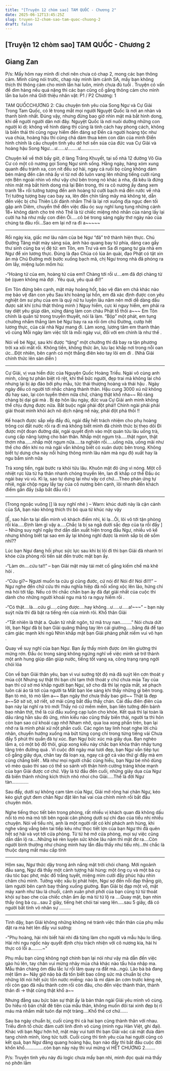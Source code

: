 ```yaml
---
title: "[Truyện 12 chòm sao] TAM QUỐC - Chương 2"
date: 2025-06-12T13:45:25Z
slug: truyen-12-chom-sao-tam-quoc-chuong-2
draft: false
---
```


## [Truyện 12 chòm sao] TAM QUỐC - Chương 2

## Giang Zan

P/s: Mấy hôm nay mình đi chơi nên chưa có chap 2, mong các bạn thông cảm. Mình cũng nói trước, chap này mình làm cảnh SA, mấy bạn không thích thì thông cảm cho mình lần hai luôn, mình chưa đủ tuổi . Truyện có vấn đề dìm hàng nếu quá nặng thì các bạn cũng cố gắng thông cảm cho mình lần ba luôn nhá 
Giới thiệu nhân vật: P1 / P2
Chương: 1
 
TAM QUỐCCHƯƠNG 2: Câu chuyện tình yêu của Song Ngư và Cự Giải 
Trong Tam Quốc, có lẽ trong mắt mọi người Nguyệt Quốc là nơi an nhàn và thanh bình nhất. Đúng vậy, nhưng đừng bao giờ nhìn mặt mà bắt hình dong, khi dễ người người dân nơi đây. Nguyệt Quốc là nơi nuôi dưỡng những con người kì dị: không về hình dáng thì cũng là tính cách hay phong cách, không là biến thái thì cũng nguy hiểm đến đáng sợ  Đến cả người hoàng tộc như vua chúa, hoàng hậu thì cũng chả dám thua kém con dân của mình  Điển hình chính là câu chuyện tình yêu dở hơi sến súa của đức vua Cự Giải và hoàng hậu Song Ngư….ư……ư……..ư……………
 
Chuyện kể về thời bấy giờ, ở làng Trăng Khuyết, tại số nhà 12 đường Vô Gia Cư có một cô nương gọi Song Ngư sinh sống. Hằng ngày, hàng xóm xung quanh đều tránh xa, con nít đều sợ hãi, ngay cả ruồi bọ cũng không dám bén mảng đến căn nhà ấy vì từ nơi đó luôn vang lên những tiếng cười rùng rợn  Bên ngoài nhìn vô như vậy chứ bên trong nó khác à nha, đã kêu là đừng nhìn mặt mà bắt hình dong mà lại  Bên trong, thì ra cô nương ấy đang xem tranh 18+ rồi tưởng tượng đến anh hoàng tử cưỡi bạch mã đến rước về nhà  Trí tưởng tượng bay cao bay xa, lên đến chín tầng mây mà không té, dẫn đến việc bị chú Thiên Lôi đánh nhầm  Thế là lại rơi xuống địa ngục đen tối gặp anh Diêm, chuyển thể đến việc đầu óc suy nghĩ lung tung những cảnh 18+ không dành cho trẻ nhỏ  Thế là từ chiếc miệng nhỏ nhắn của nàng lấy lại cười ha hả như mấy con điên  Ôi…..cô bé trong sáng ngây thơ ngày nào của chúng ta đâu rồi…Sao em lại nỡ ra đi a~~~~~ 
 
--------------------------------------------------------------------
 
Rồi ngày kia, giấc mơ lâu năm của bé Ngư “đã” trở thành hiện thực. Chú Đường Tăng mặt mày sáng sủa, ánh hào quang bay tứ phía, dáng cao gầy thư sinh cùng ba vị đệ tử: em Tôn, em Trư và em Sa đi ngang tư gia nhà em Ngư để xin lương thực. Đúng là đạo Chúa có lúa ăn quài, đạo Phật có tật xin ăn mà  Chú Đường mới bước xuống bạch mã, chị Ngư trong nhà đã phóng ra ôm lấy, miệng luôn mồm hú:
 
-“Hoàng tử của em, hoàng tử của em!! Chàng tới rồi ư….em đã đợi chàng từ bé (quen không mà đợi  . Yêu quá, yêu quá đi!!”
 
Em Tôn đứng bên cạnh, mặt mày hoảng hốt, bảo vệ đàn em chả khác nào mẹ bảo vệ đàn con yêu  Sau khi hoàng lại hồn, em đã xác định được con yêu nghiệt ôm sư phụ của em là quỷ nữ tu luyện lâu năm nên mới dễ dàng dấu được sát khí (chú thật thông minh  ) Nguy hiểm, cực kì nguy hiểm, em phải ra tay diệt yêu giúp dân, xứng đáng làm con cháu Phật tổ thôi a~~~
Em Tôn chính là quân tử trong truyền thuyết, nói là làm. “Bộp” một phát, em tung chưởng nhắm thẳng làm bé Ngư bay ra xa rồi ôm chú Đường, cướp hết lương thực, của cải nhà Ngư mang đi. Làm xong, lương tâm em thanh thản vô cùng  Mỗi ngày làm việc tốt là mỗi ngày vui, đối với em chính là như thế .
 
Nói về bé Ngư, sau khi được “tặng” một chưởng thì đã bay ra tận phương trời xa xôi mất rồi. Không tiền, không thức ăn, lưu lạc khắp nơi trong nỗi oan ức…Đột nhiên, bên cạnh có một thằng điên kéo tay lôi em đi . (Nhà Giải chính thức lên sàn diễn  )
 
--------------------------------------------------------------------
 
Cự Giải, vị vua hiền đức của Nguyện Quốc Hoàng Triều. Ngài vô cùng anh minh, công tư phân biệt rõ rệt, khí thế bức người, đẹp trai mà không lai chó nhưng lại bị áp đảo bởi phụ mẫu, tức thái thượng hoàng và thái hậu . Ngày ngày đều có người tới nhắc chàng thành thân. Hậu cung 3000 xú nữ không đủ hay sao, lại còn tuyển thêm nữa chứ, chàng thật khổ nha~~ Rõ ràng chàng bị dại gái mà . Bị ép hôn lâu ngày, đức vua Cự Giải anh minh không thể chịu đựng được nữa. Bắt buộc ngài phải đột phá!! Chính ngài phải phải giải thoát mình khỏi ách nô dịch nặng nề này, phải đột phá thôi !!
 
Kế hoạch được sắp xếp đầy đủ, ngài đẩy hết trách nhiệm cho phụ hoàng trông coi đất nước rồi ra đi mà không biết mình đã chính thức bị theo dõi  Đi được một đoạn đường dài, ngài quyết định vào một quán tửu lâu uống trà, cung cấp năng lượng cho bản thân. Nhấp một ngụm trà…..thật ngon, thật thơm nha……nhấp một ngụm nữa…..ta nghiện rồi…..uống nữa, uống mãi như thế cho đến khi no mà ngài vẫn không biết có xuân dược bên trong. Không biết tự dưng cha này nổi hứng thông minh lâu năm mà ngu độ xuất hay là ngu bẩm sinh nữa 
 
Trả xong tiền, ngài bước ra khỏi tửu lâu. Khuôn mặt đỏ ửng vì nóng. Một cỗ nhiệt rực lửa từ hạ thân nhanh chóng truyền lên, lan đi khắp cơ thể  Đầu óc ngài bay vù vù. Kì lạ, sao tự dưng lại như vậy cơ chứ….Theo phản ứng tự nhiê, ngài chộp ngay lấy tay của cô nương bên cạnh, lôi nhanh đến khách điếm gần đấy (sắp bắt đầu rồi  )
 
--------------------------------------------------------------------
(Trong ngoặc vuông [] là suy nghĩ nhé  ) – Warn: khúc dưới này là cận cảnh của SA, bạn nào không thích thì bỏ qua từ khúc này vậy 
 
[Ế, sao hắn ta lại dẫn mình vô khách điếm nhỉ, kì lạ…Ôi, lôi vô tới tận phòng rồi kìa…..Định làm gì vậy a…..Chắc lá bị sa ngã dưới sắc đẹp của ta rồi đấy ] – Những suy nghĩ ngây thơ dần dần xuất hiện trong đầu Ngư, nhiều vô kể nhưng không biết tại sao em ấy lại không nghĩ được là mình sắp bị dê sồm nhỉ??
 
Lúc bạn Ngư đang hồi phục sức lực sau khi bị lôi đi thì bạn Giải đã nhanh trí khóe cửa phòng rồi tiến sát đến trước mặt bạn ấy.
 
-“Làm ơn….cứu ta!!” – bạn Giải mặt mày tái mét cố gắng kiếm chế mà khẽ hỏi .
 
-“Cứu gì?~ Ngươi muốn ta cứu gì cũng đước, cứ nói đi! Nói đi! Nói đi!!!” – Ngư nghe đến chữ cứu thì máu nghĩa hiệp đã nổi xồng xộc lên lão, hứng chí mà hỏi tới tấp. Nếu có thì chắc chắn bạn ây đã đạt giải nhất của cuộc thi dành cho những người khoái ngu mà tỏ ra nguy hiểm rồi .
 
-“Có thật….là….cứu gì…..cũng được….hay không…ư…..ư…..a!~~~” – bạn này suýt nữa thì đã bật ra tiếng rên của mình rôi. Khổ thân Giải 
 
-“Tất nhiên là thật a. Quân tử nhất ngôn, tứ mã truy nan………” Nói chưa dứt lời, bạn Ngư đã bị bạn Giải quăng thẳng tay lên cái giường…..bằng đá để tạo cảm giác mạnh khi ngủ  Nhìn khắp mặt bạn Giải phảng phất niềm vui vô hạn .
 
Quay về suy nghĩ của bạn Ngư. Bạn ấy thấy mình được ôm lên giường thì mừng rơn. Đầu óc trong sáng không ngừng nghĩ về việc mình sẽ trở thành một anh hung giúp dân giúp nước, tiếng tốt vang xa, công trạng rạng ngời chói lóa 
 
Còn về bạn Giải thân yêu, bạn vì vui sướng tột độ mà đã suýt lên cơn thoát y múa cột  Nhưng sự thật thì bạn chỉ tạm thời thoát y chứ chưa múa  Tay của bạn thì cứ sờ mó khắp người bạn Ngư, sờ cho đã thì lại ngứa mắt, xé phạch luôn cái áo tả tơi của người ta  Mắt bạn lóe sáng khi thấy những gì bên trong. Bạn tò mò, tò mò lắm a~~ Bạn ngây thơ chưa thấy bao giờ~~ Thật là đẹp a~~Sờ sờ sờ, sờ riết, sờ mãi cũng bắt đầu thấy chán. Cái đầu điên điên của bạn này lại nghĩ ra trò mới  Thấy nó cứ mềm mềm, bạn liên tưởng đến bánh bao nhân thịt, thế là cúi đầu xuống cạp luôn cho khỏe. Kết quả thì lại toàn là dấu răng hằn sâu đỏ ửng, nhìn kiểu nào cũng thấy biến thái, người ta thì hôn còn bạn sao cứ khoái cạp nhở  Nham nhở, qua loa xong phần trên, bạn lại nhớ ra là mình phải xử nốt phần cuối. Các ngón tay linh hoạt nghe lời chủ nhân, chuyển hướng xuống mà bứt từng cọng chỉ trong từng tiếng vải  Chưa đầy 5 phút thì quần đã tự xúc. Bạn Ngư bức xúc mà giãy dụa. Bạn nghèo lắm a, có một bộ đồ thôi, giúp xong kiểu này chắc bạn khỏa thân nhãy tung tăng trên đường quá . Vì cuộc đời ngày mai tươi đẹp, bạn Ngư vẫn tiêp tục cố gắng giãy dụa, chân tay đá loạn xạ, ngay cả gờ cả vào thứ gì đấy mà em cũng chẳng biết . Mà như mọi người chắc cũng hiểu, bạn Ngư bé nhỏ dùng võ mèo quào thì sao có thể so sánh với thân hình cường tráng khỏe mạnh của bạn Giải được cơ chứ. Vậy là từ đầu đến cuối, những giãy dụa của Ngư đã biến thành những kích thích nhỏ nhoi cho Giải.....Thế là đời Ngư tàn.............
 
Sau đấy, dưới sự không cam tâm của Ngư, Giải mở rộng hai chân Ngư, kéo kéo giựt giựt đem chân Ngư đặt lên hai vai của chính mình rồi bắt đầu chuyên môn.
 
Nghe tiếng thọc tiết bên trong phòng, rất nhiều vị khách quan đã không dấu nổi tò mò mà mò tới bên ngoài căn phòng dưới sự chỉ đạo của tiểu nhị nhiều chuyện. Nói về tiểu nhị, anh là một người rất có khí phách anh hùng, khi nghe văng vẳng bên tai tiếp kêu như thọc tiết lợn của bạn Ngư thì đã quên hết sợ hãi và vọt tới cửa phòng. Từ từ hé mở cửa phòng, mọi sự việc cũng dần dần lộ ra....Những kẻ rèn luyện sức khỏe lâu năm thì mặt đơ ra....Còn người bình thường như chúng mình hay lần đầu thấy như tiểu nhị...thì chắc là thuộc dạng mất máu cấp tính 
 
--------------------------------------------------------------------
 
Hôm sau, Ngư thức dậy trong ánh nắng mặt trời chói chang. Mới ngoảnh đầu sang, Ngư đã thấy một cảnh tượng hãi hùng: một ông cụ và một bà cụ râu tóc bạc phơ, mặc đồ trắng tuyết, miệng mỉm cười đầy phúc hậu nhìn chăm chú mình. Tưởng việc xấu bị phát hiện, Ngư sợ đến nỗi đạp thẳng giò, làm người bên cạnh bay thẳng xuống giường. Bạn Giải bị đạp một vố, mặt mày xanh như tàu lá chuối, cảnh xuân phơi phới của bạn cũng từ từ thoát khỏi sự bao che của chiếc chăn ấm ấp mà từ từ lộ ra ....Quay mặt, bạn nhìn thấy ông bà cụ...sau 2 giây, tiếng hét chói tai vang lên.....sau 5 giây, đã có người bất tỉnh vô nhân sự .........
 
--------------------------------------------------------------------
 
Tỉnh dậy, bạn Giải không những không né tránh việc thần thân của phụ mẫu đặt ra mà hét lên đầy vui sướng:
 
-"Phụ hoàng, hài nhi biết hài nhi đã từng làm cho người và mẫu hậu lo lắng. Hài nhi ngu ngốc này quyết định chịu trách nhiện với cô nương kia, hài hi thực có lỗi a.........~"
 
Phụ mẫu bạn cũng không ngờ chính bạn lại nói như vậy mà dẫn đến việc gào hú lên, tay chân vui mừng nhảy múa chả khác nào tẩu hỏa nhập ma. Mẫu thân chàng ôm đầu lắc lư rồi lăm quay ra đất mà...ngủ. Lão bà bà đang mệt lắm a~ Nãy giờ não bà đã tốn biết bao công sức mà chuẩn bị cho những lời nói hết sức tốn nước miếng: nào là mi dám ăn cơm trước kẻng nè, rồi còn gạo đã nấu thành cơm rồi còn đâu, cho đến việc thành thân, thành thân đi -> thật cũng thật khổ a~~
 
Nhưng đằng sau bức bàn sự thật ấy là bản thân ngài Giải yêu mình vô cùng. Do hiểu rõ bản chất đê tiện của mẫu thân, không muốn đôi tai xinh đẹp bị rỉ máu mà nhắm mắt tuôn đại một tràng....Khổ thế cơ chứ......
 
Sau ba ngày chuẩn bị, cuối cùng thì cả hai bạn cũng thành thân với nhau. Triều đình tổ chức đám cưới linh đình vô cùng (mình ngu Hàn Việt, ghi đại). Khác với bạn Ngư hớn hở, mặt mày vui tươi thì bạn Giải vác cái mặt đưa đám tang chính mình, lòng tức tưởi. Cuối cùng thì tình yêu của hai người cũng có kết quả, bạn Ngư đăng quang hoàng hậu, bạn nào đấy thì bắt đầu cuộc đời khốn khổ...............còn bạn này này thì vui mừng vì HẾT CHƯƠNG 2........
 
 
 
P/s: Truyện tình yêu này đủ logic chưa mấy bạn nhỉ, mình đọc quài mà thấy nó phỡn lắm
